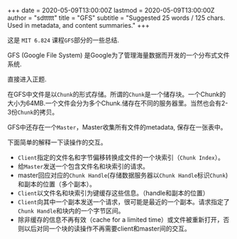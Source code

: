 +++
date = 2020-05-09T13:00:00Z
lastmod = 2020-05-09T13:00:00Z
author = "sdttttt"
title = "GFS"
subtitle = "Suggested 25 words / 125 chars. Used in metadata, and content summaries."
+++

这是 `MIT 6.824` 课程`GFS`部分的一些总结.

GFS (Google File System) 是Google为了管理海量数据而开发的一个分布式文件系统.

直接进入正题.

在GFS中文件是以`Chunk`的形式存储。所谓的`Chunk`是一个储存块。一个Chunk的大小为64MB.一个文件会分为多个Chunk.储存在不同的服务器里。当然也会有2-3份`Chunk`的拷贝。

GFS中还存在一个`Master`，Master收集所有文件的metadata, 保存在一张表中。

下面简单的解释一下读操作的交互。

- `Client`指定的文件名和字节偏移转换成文件的一个块索引（`Chunk Index`）。
- 给`Master`发送一个包含文件名和块索引的请求。
- master回应对应的`Chunk Handle`(存储数据服务器以`Chunk Handle`标识`Chunk`)和副本的位置（多个副本）。
- `Client`以文件名和块索引为键缓存这些信息。（handle和副本的位置）
- `Client`向其中一个副本发送一个请求，很可能是最近的一个副本。请求指定了`Chunk Handle`和块内的一个字节区间。
- 除非缓存的信息不再有效（cache for a limited time）或文件被重新打开，否则以后对同一个块的读操作不再需要client和master间的交互。

